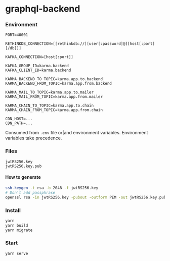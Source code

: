 # graphql-backend


### Environment
```
PORT=40001

RETHINKDB_CONNECTION=[[rethinkdb://][user[:password]@][host[:port][/db]]]

KAFKA_CONNECTION=[host[:port]]

KAFKA_GROUP_ID=karma.backend
KAFKA_CLIENT_ID=karma.backend

KARMA_BACKEND_TO_TOPIC=karma.app.to.backend
KARMA_BACKEND_FROM_TOPIC=karma.app.from.backend

KARMA_MAIL_TO_TOPIC=karma.app.to.mailer
KARMA_MAIL_FROM_TOPIC=karma.app.from.mailer

KARMA_CHAIN_TO_TOPIC=karma.app.to.chain
KARMA_CHAIN_FROM_TOPIC=karma.app.from.chain

CDN_HOST=...
CDN_PATH=...
```
Consumed from `.env` file or|and environment variables. Environment variables take precedence.


### Files
```
jwtRS256.key
jwtRS256.key.pub
```

#### How to generate
```sh
ssh-keygen -t rsa -b 2048 -f jwtRS256.key
# Don't add passphrase
openssl rsa -in jwtRS256.key -pubout -outform PEM -out jwtRS256.key.pub
```


### Install
```sh
yarn
yarn build
yarn migrate
```


### Start
```sh
yarn serve
```
